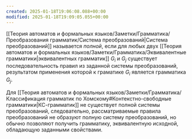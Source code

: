 ```yaml
---
created: 2025-01-18T19:06:08.088+00:00
modified: 2025-01-18T19:09:05.055+00:00
---
```

[[Теория автоматов и формальных языков/Заметки/Грамматика/Преобразования грамматик/Система преобразований|Система преобразований]] называется *полной*, если для любых двух [[Теория автоматов и формальных языков/Заметки/Грамматика/Эквивалентные грамматики|эквивалентных грамматик]] $G_i$ и $G_j$ существует последовательность правил из заданной системы преобразований, результатом применения которой к граматике $G_i$ является грамматика $G_j$. 

Для [[Теория автоматов и формальных языков/Заметки/Грамматика/Классификация грамматик по Хомскому#Контекстно-свободные грамматики|КС-грамматик]] не существует полной системы преобразований, следовательно, рассматриваемые правила преобразований не образуют полную систему преобразований, но обычно позволяют получить грамматику, эквивалентную исходной, обладающую заданными свойствами.